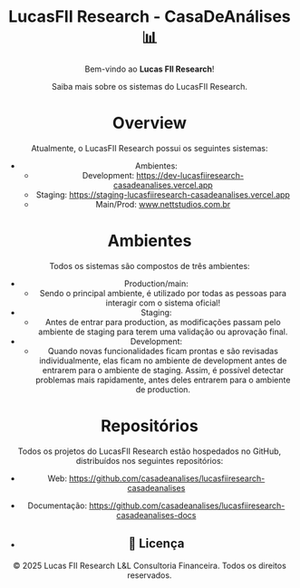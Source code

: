 <div align="center">
<!--   <img src="./docs/lucasfii_banner_logo.png" alt="CasaDeAnálises Banner" width="100%" /> -->

# LucasFII Research - CasaDeAnálises 📊

Bem-vindo ao **Lucas FII Research**! 

Saiba mais sobre os sistemas do LucasFII Research.

# Overview

Atualmente, o LucasFII Research possui os seguintes sistemas:

- Ambientes:
  - Development: https://dev-lucasfiiresearch-casadeanalises.vercel.app
  - Staging: https://staging-lucasfiiresearch-casadeanalises.vercel.app
  - Main/Prod: www.nettstudios.com.br

# Ambientes

Todos os sistemas são compostos de três ambientes:

- Production/main:
  - Sendo o principal ambiente, é utilizado por todas as pessoas para interagir com o sistema oficial!
- Staging:
  - Antes de entrar para production, as modificações passam pelo ambiente de staging para terem uma validação ou aprovação final.
- Development:
  - Quando novas funcionalidades ficam prontas e são revisadas individualmente, elas ficam no ambiente de development antes de entrarem para o ambiente de staging. Assim, é possível detectar problemas mais rapidamente, antes deles entrarem para o ambiente de production.

# Repositórios

Todos os projetos do LucasFII Research estão hospedados no GitHub, distribuídos nos seguintes repositórios:

  - Web: https://github.com/casadeanalises/lucasfiiresearch-casadeanalises
  - Documentação: https://github.com/casadeanalises/lucasfiiresearch-casadeanalises-docs


- ## 📝 Licença

© 2025 Lucas FII Research L&L Consultoria Financeira. Todos os direitos reservados.
